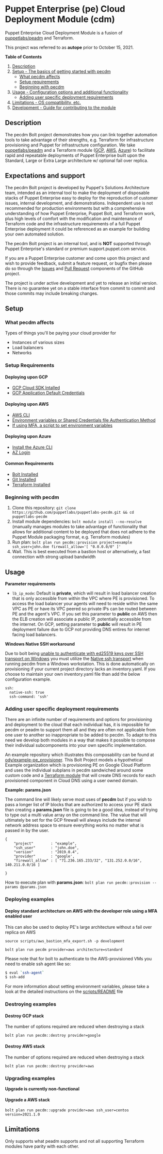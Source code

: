 # Puppet Enterprise (pe) Cloud Deployment Module (cdm)

Puppet Enterprise Cloud Deployment Module is a fusion of [puppetlabs/peadm](https://github.com/puppetlabs/puppetlabs-peadm) and Terraform.

This project was referred to as **autope** prior to October 15, 2021.

**Table of Contents**

1. [Description](#description)
2. [Setup - The basics of getting started with pecdm](#setup)
    * [What pecdm affects](#what-pecdm-affects)
    * [Setup requirements](#setup-requirements)
    * [Beginning with pecdm](#beginning-with-pecdm)
3. [Usage - Configuration options and additional functionality](#usage)
    * [Adding user specific deployment requirements](#adding-user-specific-deployment-requirements)
4. [Limitations - OS compatibility, etc.](#limitations)
5. [Development - Guide for contributing to the module](#development)

## Description

The pecdm Bolt project demonstrates how you can link together automation tools to take advantage of their strengths, e.g. Terraform for infrastructure provisioning and Puppet for infrastructure configuration. We take [puppetlabs/peadm](https://github.com/puppetlabs/puppetlabs-peadm) and a Terraform module ([GCP](https://github.com/puppetlabs/terraform-google-pe_arch), [AWS](https://github.com/puppetlabs/terraform-aws-pe_arch), [Azure](https://github.com/puppetlabs/terraform-azure-pe_arch)) to facilitate rapid and repeatable deployments of Puppet Enterprise built upon the Standard, Large or Extra Large architecture w/ optional fail over replica.

## Expectations and support

The pecdm Bolt project is developed by Puppet's Solutions Architecture team, intended as an internal tool to make the deployment of disposable stacks of Puppet Enterprise easy to deploy for the reproduction of customer issues, internal development, and demonstrations. Independent use is not recommended for production environments but with a comprehensive understanding of how Puppet Enterprise, Puppet Bolt, and Terraform work, plus high levels of comfort with the modification and maintenance of Terraform code and the infrastructure requirements of a full Puppet Enterprise deployment it could be referenced as an example for building your own automated solution.

The pecdm Bolt project is an internal tool, and is **NOT** supported through Puppet Enterprise's standard or premium support.puppet.com service.

If you are a Puppet Enterprise customer and come upon this project and wish to provide feedback, submit a feature request, or bugfix then please do so through the [Issues](https://github.com/puppetlabs/puppetlabs-pecdm/issues) and [Pull Request](https://github.com/puppetlabs/puppetlabs-pecdm/pulls) components of the GitHub project.

The project is under active development and yet to release an initial version. There is no guarantee yet on a stable interface from commit to commit and those commits may include breaking changes.

## Setup

### What pecdm affects

Types of things you'll be paying your cloud provider for

* Instances of various sizes
* Load balancers
* Networks

### Setup Requirements

#### Deploying upon GCP
* [GCP Cloud SDK Intalled](https://cloud.google.com/sdk/docs/quickstarts)
* [GCP Application Default Credentials](https://cloud.google.com/sdk/gcloud/reference/auth/application-default/)

#### Deploying upon AWS
* [AWS CLI](https://docs.aws.amazon.com/cli/latest/userguide/install-cliv2.html)
* [Environment variables or Shared Credentials file Authentication Method](https://www.terraform.io/docs/providers/aws/index.html#authentication)
* [If using MFA, a script to set environment variables](scripts/aws_bastion_mfa_export.sh)

#### Deploying upon Azure
* [Install the Azure CLI](https://docs.microsoft.com/en-us/cli/azure/install-azure-cli)
* [AZ Login](https://registry.terraform.io/providers/hashicorp/azurerm/latest/docs#authenticating-to-azure)

#### Common Requirements
* [Bolt Installed](https://puppet.com/docs/bolt/latest/bolt_installing.html)
* [Git Installed](https://git-scm.com/downloads)
* [Terraform Installed](https://www.terraform.io/downloads.html)

### Beginning with pecdm

1. Clone this repository: `git clone https://github.com/puppetlabs/puppetlabs-pecdm.git && cd puppetlabs-pecdm`
2. Install module dependencies: `bolt module install --no-resolve` (manually manages modules to take advantage of functionality that allows for additional content to be deployed that does not adhere to the Puppet Module packaging format, e.g. Terraform modules)
3. Run plan: `bolt plan run pecdm::provision project=example ssh_user=john.doe firewall_allow='[ "0.0.0.0/0" ]'`
4. Wait. This is best executed from a bastion host or alternatively, a fast connection with strong upload bandwidth

## Usage

**Parameter requirements**

* `lb_ip_mode`: Default is **private**, which will result in load balancer creation that is only accessible from within the VPC where PE is provisioned. To access the load balancer your agents will need to reside within the same VPC as PE or have its VPC peered so private IPs can be routed between PE and the agent's VPC. If you set this parameter to **public** on AWS then the ELB creation will associate a public IP, potentially accessible from the internet. On GCP, setting parameter to **public** will result in PE deployment failure due to GCP not providing DNS entires for internet facing load balancers.

**Windows Native SSH workaround**

Due to bolt being [unable to authenticate with ed25519 keys over SSH transport on Windows](https://puppet.com/docs/bolt/latest/bolt_known_issues.html#unable-to-authenticate-with-ed25519-keys-over-ssh-transport-on-windows) you must utilize the [Native ssh transport](https://puppet.com/docs/bolt/latest/experimental_features.html#native-ssh-transport) when running pecdm from a Windows workstation. This is done automatically on provisioning if your current project directory lacks an inventory.yaml. If you choose to maintain your own inventory.yaml file than add the below configuration example.

```
ssh:
  native-ssh: true
  ssh-command: 'ssh' 
```

### Adding user specific deployment requirements

There are an infinite number of requirements and options for provisioning and deployment to the cloud that each individual has, it is impossible for pecdm or peadm to support them all and they are often not applicable from one user to another so inappropriate to be added to pecdm. To adapt to this need we develop both modules in a way that makes it possible to compose their individual subcomponents into your own specific implementation.

An example repository which illustrates this composability can be found at [ody/example-pe_provisioner](https://github.com/ody/example-pe_provisioner/tree/main/plans). This Bolt Project models a hypothetical Example organization which is provisioning PE on Google Cloud Platform and uses the individual subplans in pecdm sandwiched around some custom code and a [Terraform module](https://github.com/ody/terraform-example-pe_dns) that will create DNS records for each provisioned component in Cloud DNS using a user owned domain.  

**Example: params.json**

The command line will likely serve most uses of **pecdm** but if you wish to pass a longer list of IP blocks that are authorized to access your PE stack than creating a **params.json** file is going to be a good idea, instead of trying to type out a multi value array on the command line. The value that will ultimately be set for the GCP firewall will always include the internal network address space to ensure everything works no matter what is passed in by the user.

```
{
    "project"        : "example",
    "ssh_user"       : "john.doe",
    "version"        : "2019.0.4",
    "provider"       : "google',
    "firewall_allow" : [ "71.236.165.233/32", "131.252.0.0/16", 140.211.0.0/16 ]

}
```

How to execute plan with **params.json**: `bolt plan run pecdm::provision --params @params.json`

### Deploying examples

#### Deploy standard architecture on AWS with the developer role using a MFA enabled user

This can also be used to deploy PE's large architecture without a fail over replica on AWS

```
source scripts/aws_bastion_mfa_export.sh -p development

bolt plan run pecdm provider=aws architecture=standard
```

Please note that for bolt to authenticate to the AWS-provisioned VMs you need to enable ssh agent like so:

```bash
$ eval `ssh-agent`
$ ssh-add
```

For more information about setting environment variables, please take a look at the detailed instructions on the [scripts/README](scripts/README.md) file

### Destroying examples

#### Destroy GCP stack

The number of options required are reduced when destroying a stack

`bolt plan run pecdm::destroy provider=google`

#### Destroy AWS stack

The number of options required are reduced when destroying a stack

`bolt plan run pecdm::destroy provider=aws`

### Upgrading examples

**Upgrade is currently non-functional**

#### Upgrade a AWS stack

`bolt plan run pecdm::upgrade provider=aws ssh_user=centos version=2021.1.0`

## Limitations

Only supports what peadm supports and not all supporting Terraform modules have parity with each other.
